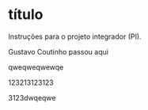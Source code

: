 # título #
Instruções para o projeto integrador (PI).

Gustavo Coutinho passou aqui

qweqweqwewqe


123213123123


3123dwqeqwe
